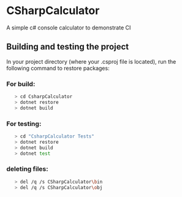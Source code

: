 # CSharpCalculator

A simple c# console calculator to demonstrate CI

## Building and testing the project

In your project directory (where your .csproj file is located), run the following command to restore packages:


### For build:

 ```bash
    > cd CsharpCalculator
    > dotnet restore
    > dotnet build

```

### For testing:

```bash
   > cd "CsharpCalculator Tests"
   > dotnet restore
   > dotnet build
   > dotnet test
```

### deleting files:

```bash
   > del /q /s CSharpCalculator\bin
   > del /q /s CSharpCalculator\obj
```
